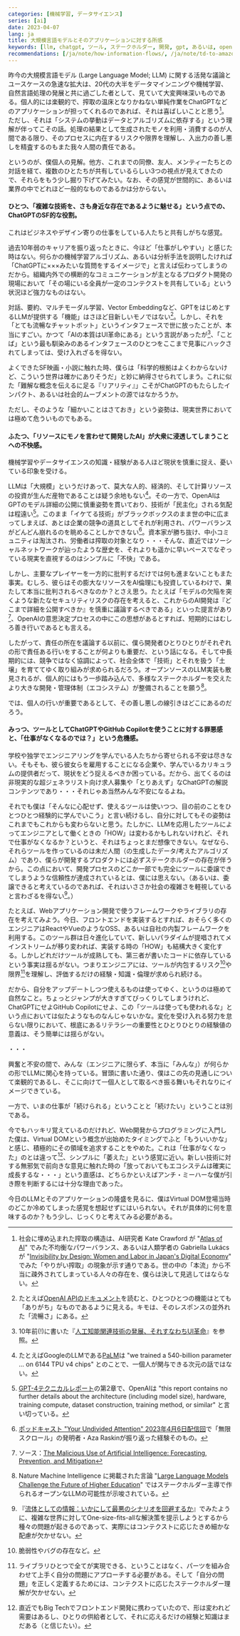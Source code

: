 ```yaml
---
categories: [機械学習, データサイエンス]
series: [ai]
date: 2023-04-07
lang: ja
title: 大規模言語モデルとそのアプリケーションに対する所感
keywords: [llm, chatgpt, ツール, ステークホルダー, 開発, gpt, あるいは, openai, 技術, 仕事]
recommendations: [/ja/note/how-information-flows/, /ja/note/td-to-amazon/, /ja/note/product-management-myths/]
---
```


昨今の大規模言語モデル (Large Language Model; LLM) に関する活発な議論とユースケースの急速な拡大は、20代の大半をデータマインニングや機械学習、自然言語処理の発展と共に過ごした者として、見ていて大変興味深いものである。個人的には楽観的で、搾取の温床となりかねない単純作業をChatGPTなどのアプリケーションが担ってくれるのであれば、それは喜ばしいことと思う[^1]。ただし、それは「システムの挙動はデータとアルゴリズムに依存する」という理解が伴ってこその話。処理の結果として生成されたモノを利用・消費するのが人間である限り、そのプロセスに内在するリスクや限界を理解し、入出力の善し悪しを精査するのもまた我々人間の責任である。

というのが、僕個人の見解。他方、これまでの同僚、友人、メンティーたちとの対話を経て、複数のひとたちが共有しているらしい3つの視点が見えてきたので、それらをもう少し掘り下げてみたい。なお、その感覚が世間的に、あるいは業界の中でどれほど一般的なものであるかは分からない。

#### ひとつ、「複雑な技術を、さも身近な存在であるように魅せる」という点での、ChatGPTのSF的な役割。

これはビジネスやデザイン寄りの仕事をしている人たちと共有しがちな感覚。

過去10年弱のキャリアを振り返ったときに、今ほど「仕事がしやすい」と感じた時はない。何らかの機械学習アルゴリズム、あるいは分析手法を説明したければ「ChatGPTに×××みたいな質問をするイメージで」と言えば伝わってしまうのだから。組織内外での横断的なコミュニケーションが主となるプロダクト開発の現場において「その場にいる全員が一定のコンテクストを共有している」という状況ほど強力なものはない。

対話、要約、マルチモーダル学習、Vector Embeddingなど、GPTをはじめとするLLMが提供する「機能」はさほど目新しいモノではない[^2]。しかし、それを「とても流暢なチャットボット」というインタフェースで世に放ったことが、本当にすごい。かつて「AIの本質はUI革命にある」という言説があったが[^3]、「ことば」という最も馴染みのあるインタフェースのひとつをここまで見事にハックされてしまっては、受け入れざるを得ない。

よくできたSF映画・小説に触れた時、僕らは「科学的根拠はよくわからないけど、こういう世界は確かにありそうだ」と妙に納得させられてしまう。これに似た「難解な概念を伝えるに足る『リアリティ』」こそがChatGPTのもたらしたインパクト、あるいは社会的ムーブメントの源ではなかろうか。

ただし、そのような「細かいことはさておき」という姿勢は、現実世界においては極めて危ういものでもある。

#### ふたつ、「リソースにモノを言わせて開発したAI」が大衆に浸透してしまうことへの不快感。

機械学習やデータサイエンスの知識・経験がある人ほど現状を慎重に捉え、憂いている印象を受ける。

LLMは「大規模」というだけあって、莫大な人的、経済的、そして計算リソースの投資が生んだ産物であることは疑う余地もない[^4]。その一方で、OpenAIはGPTのモデル詳細の公開に慎重姿勢を貫いており、技術が「民主化」される気配は程遠い[^5]。このまま「イケてる技術」がブラックボックスのまま世の中に広まってしまえば、あとは企業の競争の道具としてそれが利用され、パワーバランスがどんどん崩れるのを眺めることしかできない[^6]。資本家が勝ち抜け、中小コミュニティは淘汰され、労働者は搾取の対象となり・・・そんな、直近ではソーシャルネットワークが辿ったような歴史を、それよりも遥かに早いペースでなぞっている現実を直視するのはシンプルに「不快」である。

しかし、主要なプレイヤーを一方的に批判するだけでは何も進まないこともまた事実。むしろ、彼らはその膨大なリソースをAI倫理にも投資しているわけで、果たして本当に批判されるべきなのか？とさえ思う。たとえば「モデルの欠陥を突くような新たなセキュリティリスクの存在を考えると、これからのAI開発は『どこまで詳細を公開すべきか』を慎重に議論するべきである」といった提言があり[^7]、OpenAIの意思決定プロセスの中にこの思想があるとすれば、短期的にはむしろ善き行いであるとも言える。

したがって、責任の所在を議論する以前に、僕ら開発者ひとりひとりがそれぞれの形で責任ある行いをすることが何よりも重要だ、という話になる。そして中長期的には、競争ではなく協調によって、社会全体で「技術」とそれを扱う「土壌」を育ててゆく取り組みが求められるだろう。オープンソースのLLM実装も散見されるが、個人的にはもう一歩踏み込んで、多様なステークホルダーを交えたより大きな開発・管理体制（エコシステム）が整備されることを願う[^8]。

では、個人の行いが重要であるとして、その善し悪しの線引きはどこにあるのだろう。

#### みっつ、ツールとしてChatGPTやGitHub Copilotを使うことに対する罪悪感と、「仕事がなくなるのでは？」という危機感。

学校や独学でエンジニアリングを学んでいる人たちから寄せられる不安は尽きない。そもそも、彼ら彼女らを雇用することになる企業や、学んでいるカリキュラムの提供者だって、現状をどう捉えるべきか困っている。だから、出てくるのは非現実的な超ジェネラリスト向け求人募集や「とりあえず」なChatGPTの解説コンテンツであり・・・それじゃあ当然みんな不安になるよね。

それでも僕は「そんなに心配せず、使えるツールは使いつつ、目の前のことをひとつひとつ経験的に学んでいこう」と言い続けるし、自分に対してもその姿勢はこれまでもこれからも変わらないと思う。たしかに、LLMを応用したツールによってエンジニアとして働くときの「HOW」は変わるかもしれないけれど、それで仕事がなくなるか？というと、それはちょっとまだ想像できない。なぜなら、それらツールを作っているのは未だ人間（の生成したデータ/考えたアルゴリズム）であり、僕らが開発するプロダクトには必ずステークホルダーの存在が伴うから。この点において、開発プロセスのどこか一部でも完全にツールに委譲できてしまうような信頼性が達成されているとは、僕には思えない。（あるいは、委譲できると考えているのであれば、それはいささか社会の複雑さを軽視していると言わざるを得ない[^9]。）

たとえば、Webアプリケーション開発で使うフレームワークやライブラリの存在を考えてみよう。今日、フロントエンドを実装するとすれば、おそらく多くのエンジニアはReactやVueのようなOSS、あるいは自社の内製フレームワークを利用する。このツール群は日々進化していて、新しいパラダイムが提唱されてメインストリームが移り変われば、実装する時の「HOW」も結構大きく変化する。しかしどれだけツールが成熟しても、第三者が書いたコードに依存しているという事実は揺るがない。つまりエンジニアには、ツールが内包するリスク[^10]や限界[^11]を理解し、評価するだけの経験・知識・倫理が求められ続ける。

だから、自分をアップデートしつつ使えるものは使ってゆく、というのは極めて自然なこと。ちょっとジャンプが大きすぎてびっくりしてしまうけれど、ChatGPTにせよGitHub Copilotにせよ、この「ツールは使っても使われるな」という点においては似たようなものなんじゃないかな。変化を受け入れる努力を怠らない限りにおいて、根底にあるリテラシーの重要性とひとりひとりの経験値の意義は、そう簡単には揺らがない。

・・・

興奮と不安の間で、みんな（エンジニアに限らず、本当に「みんな」）が何らかの形でLLMに関心を持っている。冒頭に書いた通り、僕はこの先の見通しについて楽観的であるし、そこに向けて一個人として取るべき振る舞いもそれなりにイメージできている。

一方で、いまの仕事が「続けられる」ということと「続けたい」ということは別である。

今でもハッキリ覚えているのだけれど、Web開発からプログラミングに入門した僕は、Virtual DOMという概念が出始めたタイミングでふと「もういいかな」と感じ、積極的にその領域を追求することをやめた。これは「仕事がなくなった」のとは違って[^12]、シンプルに「萎えた」という感覚に近い。新しい技術に対する無邪気で前向きな意見に触れた時の「放っておいてもエコシステムは確実に成長するな・・・」という直感は、どちらかといえばアンチ・ミーハーな僕が引き際を判断するには十分な理由であった。

今日のLLMとそのアプリケーションの隆盛を見るに、僕はVirtual DOM登場当時のどこか冷めてしまった感覚を想起せずにはいられない。それが具体的に何を意味するのか？もう少し、じっくりと考えてみる必要がある。

[^1]: 社会に埋め込まれた搾取の構造は、AI研究者 Kate Crawford が "[Atlas of AI](https://amzn.to/3KEAZIH)" でみた不均衡なパワーバランス、あるいは人類学者の Gabriella Lukács が "[Invisibility by Design: Women and Labor in Japan's Digital Economy](https://amzn.to/3ZbPZS4)" でみた「やりがい搾取」の現象が示す通りである。世の中の「本流」から不当に疎外されてしまっている人々の存在を、僕らは決して見逃してはならない。
[^2]: たとえば[OpenAI APIのドキュメント](https://platform.openai.com/docs/introduction)を読むと、ひとつひとつの機能はとても「ありがち」なものであるように見える。キモは、そのレスポンスの並外れた「流暢さ」にある。
[^3]: 10年前(!)に書いた『[人工知能関連技術の発展、それすなわちUI革命](/ja/note/from-cloud-to-ai)』を参照。
[^4]: たとえばGoogleのLLMである[PaLM](https://arxiv.org/abs/2204.02311)は "we trained a 540-billion parameter ... on 6144 TPU v4 chips" とのことで、一個人が関与できる次元の話ではない。
[^5]: [GPT-4テクニカルレポート](https://arxiv.org/abs/2303.08774)の第2章で、OpenAIは "this report contains no further details about the architecture (including model size), hardware, training compute, dataset construction, training method, or similar" と言い切っている。
[^6]: [ポッドキャスト "Your Undivided Attention" 2023年4月6日配信回](https://www.humanetech.com/podcast/the-three-rules-of-humane-tech)で「無限スクロール」の発明者・Aza Raskinが振り返った経験そのもの。
[^7]: ソース：[The Malicious Use of Artificial Intelligence: Forecasting, Prevention, and Mitigation](https://arxiv.org/abs/1802.07228)
[^8]: Nature Machine Intelligence に掲載された言論 "[Large Language Models Challenge the Future of Higher Education](https://www.nature.com/articles/s42256-023-00644-2)" ではステークホルダー主導で作られるオープンなLLMの可能性が示唆されている。
[^9]: 『[流体としての情報：いかにして最悪のシナリオを回避するか](/ja/note/how-information-flows/)』でみたように、複雑な世界に対してOne-size-fits-allな解決策を提示しようとするから種々の問題が起きるのであって、実際にはコンテクストに応じたきめ細かな配慮が欠かせない。
[^10]: 脆弱性やバグの存在など。
[^11]: ライブラリひとつで全てが実現できる、ということはなく、パーツを組み合わせて上手く自分の問題にアプローチする必要がある。そして「自分の問題」を正しく定義するためには、コンテクストに応じたステークホルダー理解が欠かせない。
[^12]: 直近でもBig Techでフロントエンド開発に携わっていたので、形は変われど需要はあるし、ひとりの供給者として、それに応えるだけの経験と知識はまだある（と信じたい）。
